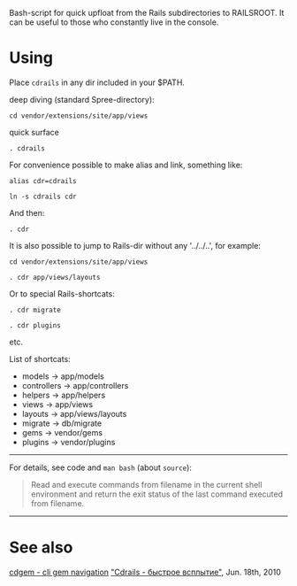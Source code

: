 Bash-script for quick upfloat from the Rails subdirectories to RAILSROOT.
It can be useful to those who constantly live in the console.

# Using

Place `cdrails` in any dir included in your $PATH.

deep diving (standard Spree-directory):

`cd vendor/extensions/site/app/views`

quick surface

`. cdrails`

For convenience possible to make alias and link, something like:

`alias cdr=cdrails`

`ln -s cdrails cdr`

And then:

`. cdr`

It is also possible to jump to Rails-dir without any '../../..', for example:

  `cd vendor/extensions/site/app/views`

  `. cdr app/views/layouts`

Or to special Rails-shortcats:

  `. cdr migrate`

  `. cdr plugins`

  etc.

List of shortcats:

- models -> app/models
- controllers -> app/controllers
- helpers -> app/helpers
- views -> app/views
- layouts -> app/views/layouts
- migrate -> db/migrate
- gems -> vendor/gems
- plugins -> vendor/plugins

---------------------------------------

For details, see code and `man bash` (about `source`):

> Read and execute commands from filename in the current shell
> environment and return the exit  status  of  the last  command
> executed  from filename.

---------------------------------------

# See also

[cdgem - cli gem navigation](http://gist.github.com/478223)
["Cdrails - быстрое всплытие"](http://hmizgir.livejournal.com/1065.html), Jun. 18th, 2010
